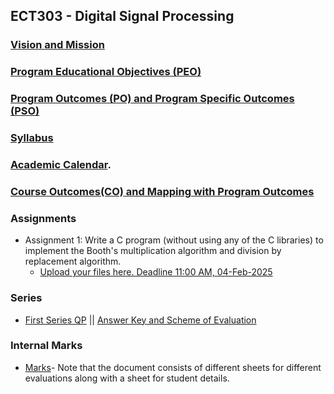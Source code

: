 ## ECT303 - Digital Signal Processing
### [Vision and Mission](https://drive.google.com/file/d/10ppIVC5vJBgR-OQ03ASHSdoyIeps2bhL/view?usp=drive_link)
### [Program Educational Objectives (PEO)](https://drive.google.com/file/d/1tjPUfhTlXq8ITTRndbV_K17FV_CZcmLN/view?usp=drive_link)
### [Program Outcomes (PO) and Program Specific Outcomes (PSO)](https://drive.google.com/file/d/1nxEyQinGX1zR757lPrrOeOX8kQ__huUh/view?usp=drive_link)
### [Syllabus](https://drive.google.com/file/d/1lCPwDJ-n6xNo7LWyN7idHgJctjqp6Hsi/view?usp=drive_link)
### [Academic Calendar](https://drive.google.com/file/d/10bq9ccSCgvhrkd42c2xrh8RfeG-Y8J5y/view?usp=drive_link).
### [Course Outcomes(CO) and Mapping with Program Outcomes](https://drive.google.com/file/d/1WDYXUHIxJYbMvlCNnO8JFyrJK6F85jlk/view?usp=drive_link)
### Assignments
+ Assignment 1: Write a C program (without using any of the C libraries) to implement the Booth's multiplication algorithm and division by replacement algorithm.
  - [Upload your files here. Deadline 11:00 AM, 04-Feb-2025](https://forms.gle/bxW7uex5cCWP5qns8)
### Series
+ [First Series QP](https://drive.google.com/file/d/1bhgnwO6w_OJUymE81GOuwgKND-9vtPBf/view?usp=drive_link) || [Answer Key and Scheme of Evaluation](https://drive.google.com/file/d/1bhgnwO6w_OJUymE81GOuwgKND-9vtPBf/view?usp=drive_link)
### Internal Marks 
+ [Marks](https://docs.google.com/spreadsheets/d/1nvXApF0zYnyyurPcuPNHUcw2XrNUyzI9/edit?usp=drive_link&ouid=109861562172723353410&rtpof=true&sd=true)- Note that the document consists of different sheets for different evaluations along with a sheet for student details.
